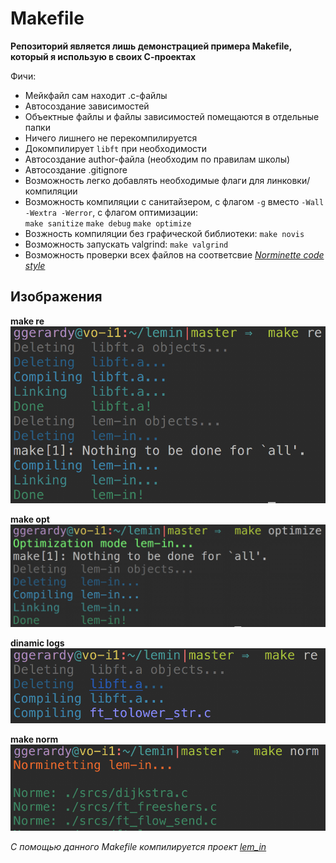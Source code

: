 # Makefile

**Репозиторий является лишь демонстрацией примера Makefile, который я использую в своих С-проектах**  

Фичи:  
+ Мейкфайл сам находит .c-файлы  
+ Автосоздание зависимостей  
+ Объектные файлы и файлы зависимостей помещаются в отдельные папки  
+ Ничего лишнего не перекомпилируется  
+ Докомпилирует `libft` при необходимости
+ Автосоздание author-файла (необходим по правилам школы)
+ Автосоздание .gitignore
+ Возможность легко добавлять необходимые флаги для линковки/компиляции
+ Возможность компиляции с санитайзером, c флагом `-g` вместо `-Wall -Wextra -Werror`, с флагом оптимизации:  
  `make sanitize` `make debug` `make optimize`  
+ Возжность компиляции без графической библиотеки: `make novis`
+ Возможность запускать valgrind: `make valgrind`
+ Возможность проверки всех файлов на соответсвие *[Norminette code style](https://github.com/liftchampion/Norminette)*  

## Изображения
**make re**
![re](https://raw.githubusercontent.com/liftchampion/Makefile/master/imgs/re.png)

**make opt**
![opt](https://raw.githubusercontent.com/liftchampion/Makefile/master/imgs/opt.png)

**dinamic logs**
![dinamic](https://raw.githubusercontent.com/liftchampion/Makefile/master/imgs/dinamic.png)

**make norm**
![norm](https://raw.githubusercontent.com/liftchampion/Makefile/master/imgs/norm.png)

*С помощью данного Makefile компилируется проект [lem_in](https://github.com/liftchampion/lem_in)*
